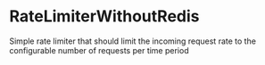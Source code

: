 # RateLimiterWithoutRedis
Simple rate limiter that should limit the incoming request rate to the configurable number of requests per time period
